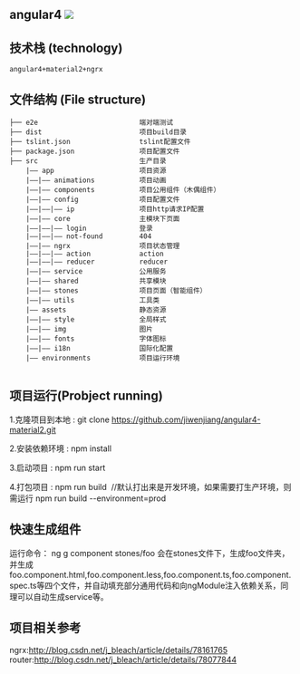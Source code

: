 ## angular4 <img src='https://img.shields.io/badge/node-v7.8.0-green.svg'>
   
## 技术栈 (technology)

```
angular4+material2+ngrx 
```

## 文件结构 (File structure)


```
├── e2e                         端对端测试
├── dist                        项目build目录
├── tslint.json                 tslint配置文件
├── package.json                项目配置文件
├── src                         生产目录
    |—— app                     项目资源
    |——|—— animations           项目动画
    |——|—— components           项目公用组件（木偶组件）
    |——|—— config               项目配置文件    
    |——|——|—— ip                项目http请求IP配置    
    |——|—— core                 主模块下页面  
    |——|——|—— login             登录 
    |——|——|—— not-found         404 
    |——|—— ngrx                 项目状态管理
    |——|——|—— action            action
    |——|——|—— reducer           reducer
    |——|—— service              公用服务  
    |——|—— shared               共享模块
    |——|—— stones               项目页面（智能组件）
    |——|—— utils                工具类  
    |—— assets                  静态资源
    |——|—— style                全局样式    
    |——|—— img                  图片
    |——|—— fonts                字体图标
    |——|—— i18n                 国际化配置
    |—— environments            项目运行环境
   
```



## 项目运行(Probject running)

1.克隆项目到本地 : git clone https://github.com/jiwenjiang/angular4-material2.git 

2.安装依赖环境 : npm install      

3.启动项目 : npm run start        

4.打包项目 : npm run build  //默认打出来是开发环境，如果需要打生产环境，则需运行 npm run build --environment=prod


## 快速生成组件
运行命令： ng g component stones/foo 
会在stones文件下，生成foo文件夹，并生成foo.component.html,foo.component.less,foo.component.ts,foo.component.spec.ts等四个文件，并自动填充部分通用代码和向ngModule注入依赖关系，同理可以自动生成service等。

## 项目相关参考

ngrx:http://blog.csdn.net/j_bleach/article/details/78161765
router:http://blog.csdn.net/j_bleach/article/details/78077844



